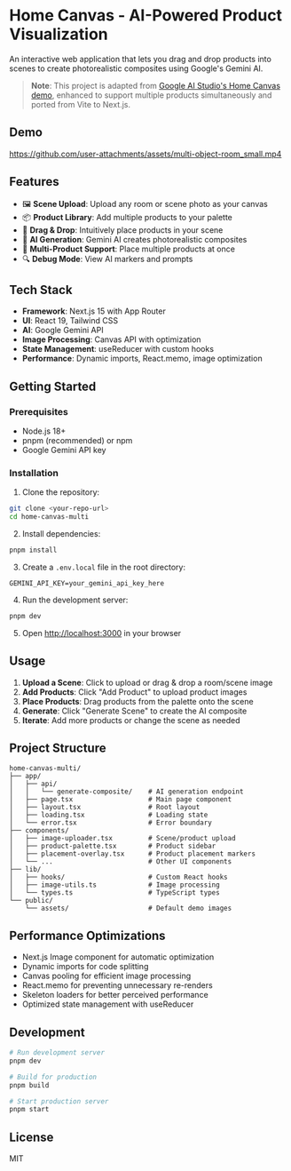 # Home Canvas - AI-Powered Product Visualization

An interactive web application that lets you drag and drop products into scenes to create photorealistic composites using Google's Gemini AI.

> **Note**: This project is adapted from [Google AI Studio's Home Canvas demo](https://aistudio.google.com/u/2/apps/bundled/home_canvas?showPreview=true&showAssistant=true), enhanced to support multiple products simultaneously and ported from Vite to Next.js.

## Demo

https://github.com/user-attachments/assets/multi-object-room_small.mp4

## Features

- 🖼️ **Scene Upload**: Upload any room or scene photo as your canvas
- 📦 **Product Library**: Add multiple products to your palette
- 🎯 **Drag & Drop**: Intuitively place products in your scene
- 🤖 **AI Generation**: Gemini AI creates photorealistic composites
- 🎨 **Multi-Product Support**: Place multiple products at once
- 🔍 **Debug Mode**: View AI markers and prompts

## Tech Stack

- **Framework**: Next.js 15 with App Router
- **UI**: React 19, Tailwind CSS
- **AI**: Google Gemini API
- **Image Processing**: Canvas API with optimization
- **State Management**: useReducer with custom hooks
- **Performance**: Dynamic imports, React.memo, image optimization

## Getting Started

### Prerequisites

- Node.js 18+
- pnpm (recommended) or npm
- Google Gemini API key

### Installation

1. Clone the repository:

```bash
git clone <your-repo-url>
cd home-canvas-multi
```

2. Install dependencies:

```bash
pnpm install
```

3. Create a `.env.local` file in the root directory:

```env
GEMINI_API_KEY=your_gemini_api_key_here
```

4. Run the development server:

```bash
pnpm dev
```

5. Open [http://localhost:3000](http://localhost:3000) in your browser

## Usage

1. **Upload a Scene**: Click to upload or drag & drop a room/scene image
2. **Add Products**: Click "Add Product" to upload product images
3. **Place Products**: Drag products from the palette onto the scene
4. **Generate**: Click "Generate Scene" to create the AI composite
5. **Iterate**: Add more products or change the scene as needed

## Project Structure

```
home-canvas-multi/
├── app/
│   ├── api/
│   │   └── generate-composite/    # AI generation endpoint
│   ├── page.tsx                   # Main page component
│   ├── layout.tsx                 # Root layout
│   ├── loading.tsx                # Loading state
│   └── error.tsx                  # Error boundary
├── components/
│   ├── image-uploader.tsx         # Scene/product upload
│   ├── product-palette.tsx        # Product sidebar
│   ├── placement-overlay.tsx      # Product placement markers
│   └── ...                        # Other UI components
├── lib/
│   ├── hooks/                     # Custom React hooks
│   ├── image-utils.ts             # Image processing
│   └── types.ts                   # TypeScript types
└── public/
    └── assets/                    # Default demo images
```

## Performance Optimizations

- Next.js Image component for automatic optimization
- Dynamic imports for code splitting
- Canvas pooling for efficient image processing
- React.memo for preventing unnecessary re-renders
- Skeleton loaders for better perceived performance
- Optimized state management with useReducer

## Development

```bash
# Run development server
pnpm dev

# Build for production
pnpm build

# Start production server
pnpm start
```

## License

MIT

